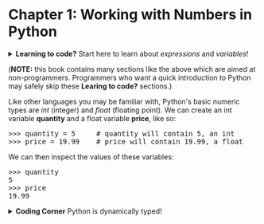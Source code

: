 # Chapter 1: Working with Numbers in Python

<details>
  <summary><b>Learning to code?</b> Start here to learn about <i>expressions</i> and <i>variables</i>!</summary>
<br>
  This section discusses how we work with numbers and <i>numeric expressions</i> in Python. If you haven't written code before,
  there are several concepts that you'll need to understand. If, on the other hand, you already know how to code, this section will
  likely be review, and you may safely omit it.
  
  <h2>Simple numeric expressions</h2>
  If you open up the Python REPL (Read-Evaluate-Print-Loop), you will essentially be able to have a "conversation" with Python.
  The REPL provides a prompt that looks like this: <br/><br/>
  >>><br/><br/>
  You can type any Python code into the REPL, and Python will run it for you. Before we look at Python code, it will be helpful to
  start by using Python as a simple calculator:
  <pre>
  >>> 2 + 2
  4
  >>> 5 - 2
  3
  >>> 3 * 7
  21
  >>> 11.7 / 5
  2.34</pre>
  
  Each line we typed above is considered a <i>numeric expression</i>. That is, each line contains some numeric <i>literals</i>
  (i.e., literally numbers) combined with Python arithmetic <i>operators</i> (in this case, + for addition, - for
  subtraction, * for multiplication, and / for division–there are other operators, and we'll introduce those later). You may have
  noticed that the first three lines operated on <i>integers</i> (whole numbers), often called <i>ints</i> for short.
  
  On the other hand, one of the numbers in the final line, as well as the result of the division, are decimal numbers. <i>Decimal
  numbers</i> are numbers which contain a decimal point. In Python (and other programming languages), these numbers are called
  <i>floating point numbers</i>, or <i>floats</i> for short.
  
  <h2>Variables</h2>
  Using Python as a calculator can be useful (e.g., we might prefer to use Python rather than pulling out our phone to do numeric
  caluclations) and perhaps seems interesting, but if we want to write code, then the first concept we need to understand is the
  idea of <i>variables</i>. A <i>variable</i> can be considered a named box into which we put some information. For now, we will
  demonstrate by storing numbers in our variables, but later on we'll see that we can store things other than numbers in our 
  variables.
<p/><p/>
Suppose we want to store the current year in a variable. We do this by writing an <i>assignment statement</i>, which looks like this:
<pre>
year = 2023
</pre>
  In English, that assignment statement means "create a variable named <b>year</b> and store the number 2023 in it." Note that while
  it may <i>look like</i> it says "year is equal to 2023" (much like you might see in a math textbook or similar), it does not, in
  fact, say that. Instead, it's an important action in computer programming which can also be thought of as an imperative–SET or
  MAKE the value of the variable <b>year</b> to 2023. If the variable <b>year</b> had not previously existed, it is created as a
  result of this assignment statement.
  <p/><p/>
  It will helpful at this point to define a <i>comment</i>. A <i>comment</i> in a programming language is a way to write a "note" 
  that Python ignores. (Comments are for humans, not the computer.) Python's comment character is <i>#</i>. If
  we write a <i>#</i>, then it and any text after it on the line are ignored by Python. So from now on, when we write code, we will
  often follow the code with a comment explaining what the code does, like so:
<pre>
year = 2023     # create a variable named year and store the value 2023 in it
</pre>
  As we saw previously, the assignment statement above puts 2023 into the variable <b>year</b>.
  Suppose we now <i>ask</i> Python what is inside the variable <b>year</b>...we can do this by typing the variable's name and
  pressing the RETURN/ENTER key, like so:
<pre>
  >>> year
  2023
</pre> 
  So this variable gives us a way to store a value and retrieve it later. We can, if we wish, store a different value in <b>year</b>:
<pre>
  >>> year = 1999     # overwrite the existing value of year with a new value
  >>> year
  1999
</pre>
  Any time we need to store some number for later retrieval, we can create a new variable. We don't need to tell Python what type of
  number we will put in the variable-we just put the number into the variable, and Python takes care of the rest:
  <pre>
  >>> cost = 14.99     # create a variable named cost and put the floating point value 14.99 into it
  >>> cost
  14.99
  </pre>
  <b>---END OF LEARNING TO CODE SECTION---</b>
</details>

(__NOTE:__ this book contains many sections like the above which are aimed at non-programmers. Programmers who want a quick
  introduction to Python may safely skip these __Learing to code?__ sections.)
  
Like other languages you may be familiar with, Python's basic numeric types are <i>int</i> (integer) and <i>float</i> (floating
point). We can create an int variable <b>quantity</b> and a float variable <b>price</b>, like so:
<pre>
>>> quantity = 5     # quantity will contain 5, an int
>>> price = 19.99    # price will contain 19.99, a float
</pre>
We can then inspect the values of these variables:
<pre>
>>> quantity
5
>>> price
19.99
</pre>
<details>
  <summary><b>Coding Corner</b> Python is dynamically typed!</summary>
  If you're coming from a language like Java, C/C++, or Go, you likely are familiar with <i>static typing</i>. This is the idea
  in those languages (and many others), that one must declare a variable (and its associated type) prior to using the variable.
  <p/><p/>
  In Java we would declare the quantity and price variables like so:
  <pre>
  int quantity = 5;
  float price = 19.99;</pre>
  You no doubt also know that the types of the variables declared (and defined) above are <i>fixed</i>. You cannot put any other type
  of data into them. Python, on the other hand, is dynamically typed, so Python will not stop us from replacing the value of a
  variable with data of a different type:
  <pre>
  >>> cost = 10
  >>> cost = 'one half' # A Python string, which we will introduce in the next chapter...
  >>> cost
  'one half'</pre>
  Even though Python does not prevent us from doing the above, <i>we</i> should stop ourselves from doing it. Variables have a
  purpose, which we communicate to the reader via the name of the variable. A variable we no longer need should not be re-purposed
  and if we follow that rule we're much less likely to overwrite the value of a variable with a different type (leading to confusion
  or an error down the line).
  <br/><br/>
  <b>---END OF CODING CORNER---</b>
</details>
